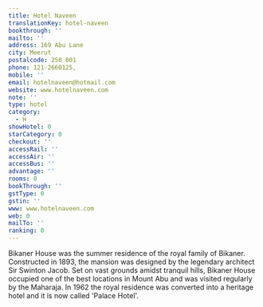 ```yaml
---
title: Hotel Naveen
translationKey: hotel-naveen
bookthrough: ''
mailto: ''
address: 169 Abu Lane
city: Meerut
postalcode: 250 001
phone: 121-2660125,
mobile: ''
email: hotelnaveen@hotmail.com
website: www.hotelnaveen.com
note: ''
type: hotel
category:
  - H
showHotel: 0
starCategory: 0
checkout: ''
accessRail: ''
accessAir: ''
accessBus: ''
advantage: ''
rooms: 0
bookThrough: ''
gstType: 0
gstin: ''
www: www.hotelnaveen.com
web: 0
mailTo: ''
ranking: 0
---
```







Bikaner House was the summer residence of the royal family of Bikaner. Constructed in 1893, the mansion was designed by the legendary architect Sir Swinton Jacob.    Set on vast grounds amidst tranquil hills, Bikaner House occupied one of the best locations in Mount Abu and was visited regularly by the Maharaja.    In 1962 the royal residence was converted into a heritage hotel and it is now called 'Palace Hotel'.
